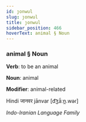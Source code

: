 ```yaml
---
id: ȷonwul
slug: ȷonwul
title: ȷonwul
sidebar_position: 466
hoverText: animal § Noun
---
```


### animal § Noun

**Verb**: to be an animal

**Noun**: animal

**Modifier**: animal-related

Hindi जानवर jānvar [d͡ʒä̃ːn̪.wəɾ]

*Indo-Iranian Language Family*